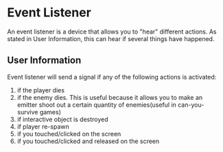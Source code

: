 # Event Listener
An event listener is a device that allows you to "hear" different actions. As stated in User Information, this can hear if several things have happened.

## User Information
Event listener will send a signal if any of the following actions is activated:

1. if the player dies
2. if the enemy dies. This is useful because it allows you to make an emitter shoot out a certain quantity of enemies(useful in can-you-survive games)
3. if interactive object is destroyed
4. if player re-spawn
5. if you touched/clicked on the screen
6. if you touched/clicked and released on the screen